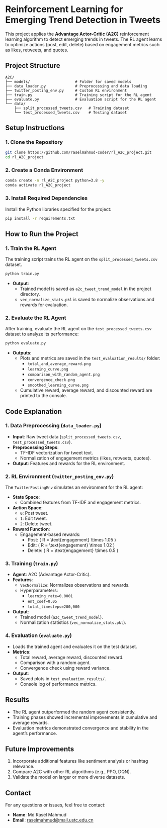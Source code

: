 # **Reinforcement Learning for Emerging Trend Detection in Tweets**

This project applies the **Advantage Actor-Critic (A2C)** reinforcement learning algorithm to detect emerging trends in tweets. The RL agent learns to optimize actions (post, edit, delete) based on engagement metrics such as likes, retweets, and quotes.



## **Project Structure**
```
A2C/
├── models/                    # Folder for saved models
├── data_loader.py             # Preprocessing and data loading
├── twitter_posting_env.py     # Custom RL environment
├── train.py                   # Training script for the RL agent
├── evaluate.py                # Evaluation script for the RL agent
└── data/
    ├── split_processed_tweets.csv   # Training dataset
    └── test_processed_tweets.csv    # Testing dataset
```



## **Setup Instructions**

### **1. Clone the Repository**
```bash
git clone https://github.com/raselmahmud-coder/rl_A2C_project.git
cd rl_A2C_project
```

### **2. Create a Conda Environment**
```bash
conda create -n rl_A2C_project python=3.8 -y
conda activate rl_A2C_project
```

### **3. Install Required Dependencies**
Install the Python libraries specified for the project:
```bash
pip install -r requirements.txt
```



## **How to Run the Project**

### **1. Train the RL Agent**
The training script trains the RL agent on the `split_processed_tweets.csv` dataset.
```bash
python train.py
```
- **Output**:
  - Trained model is saved as `a2c_tweet_trend_model` in the project directory.
  - `vec_normalize_stats.pkl` is saved to normalize observations and rewards for evaluation.


### **2. Evaluate the RL Agent**
After training, evaluate the RL agent on the `test_processed_tweets.csv` dataset to analyze its performance:
```bash
python evaluate.py
```
- **Outputs**:
  - Plots and metrics are saved in the `test_evaluation_results/` folder:
    - `total_and_average_reward.png`
    - `learning_curve.png`
    - `comparison_with_random_agent.png`
    - `convergence_check.png`
    - `smoothed_learning_curve.png`
  - Cumulative reward, average reward, and discounted reward are printed to the console.



## **Code Explanation**

### **1. Data Preprocessing (`data_loader.py`)**
- **Input**: Raw tweet data (`split_processed_tweets.csv`, `test_processed_tweets.csv`).
- **Preprocessing Steps**:
  - TF-IDF vectorization for tweet text.
  - Normalization of engagement metrics (likes, retweets, quotes).
- **Output**: Features and rewards for the RL environment.



### **2. RL Environment (`twitter_posting_env.py`)**
The `TwitterPostingEnv` simulates an environment for the RL agent:
- **State Space**:
  - Combined features from TF-IDF and engagement metrics.
- **Action Space**:
  - `0`: Post tweet.
  - `1`: Edit tweet.
  - `2`: Delete tweet.
- **Reward Function**:
  - Engagement-based rewards:
    - Post: \( R = \text{engagement} \times 1.05 \)
    - Edit: \( R = \text{engagement} \times 1.02 \)
    - Delete: \( R = \text{engagement} \times 0.5 \)



### **3. Training (`train.py`)**
- **Agent**: A2C (Advantage Actor-Critic).
- **Features**:
  - `VecNormalize`: Normalizes observations and rewards.
  - Hyperparameters:
    - `learning_rate=0.0001`
    - `ent_coef=0.05`
    - `total_timesteps=200,000`
- **Output**:
  - Trained model (`a2c_tweet_trend_model`).
  - Normalization statistics (`vec_normalize_stats.pkl`).



### **4. Evaluation (`evaluate.py`)**
- Loads the trained agent and evaluates it on the test dataset.
- **Metrics**:
  - Total reward, average reward, discounted reward.
  - Comparison with a random agent.
  - Convergence check using reward variance.
- **Output**:
  - Saved plots in `test_evaluation_results/`.
  - Console log of performance metrics.



## **Results**
- The RL agent outperformed the random agent consistently.
- Training phases showed incremental improvements in cumulative and average rewards.
- Evaluation metrics demonstrated convergence and stability in the agent’s performance.



## **Future Improvements**
1. Incorporate additional features like sentiment analysis or hashtag relevance.
2. Compare A2C with other RL algorithms (e.g., PPO, DQN).
3. Validate the model on larger or more diverse datasets.



## **Contact**
For any questions or issues, feel free to contact:
- **Name**: Md Rasel Mahmud
- **Email**: raselmahmud@mail.ustc.edu.cn

